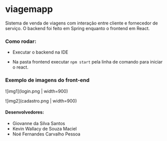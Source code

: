 # viagemapp

Sistema de venda de viagens com interação entre cliente e fornecedor de serviço.
O backend foi feito em Spring enquanto o frontend em React.

### Como rodar:
- Executar o backend na IDE

- Na pasta frontend executar `npm start` pela linha de comando para iniciar o react.

### Exemplo de imagens do front-end

![img1](login.png | width=900)

![img2](cadastro.png | width=900)

#### Desenvolvedores:
- Giovanne da Silva Santos
- Kevin Wallacy de Souza Maciel
- Noé Fernandes Carvalho Pessoa
